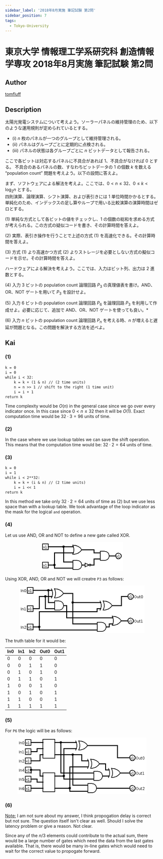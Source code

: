```yaml
---
sidebar_label: '2018年8月実施 筆記試験 第2問'
sidebar_position: 7
tags:
  - Tokyo-University
---
```

# 東京大学 情報理工学系研究科 創造情報学専攻 2018年8月実施 筆記試験 第2問

## **Author**
[tomfluff](https://github.com/tomfluff)

## **Description**
太陽光発電システムについて考えよう。ソーラーパネルの維持管理のため、以下のような運用規則が定められているとする。  

- (i) $n$ 枚のパネルが一つのグループとして維持管理される。  
- (ii) パネルはグループごとに定期的に点検される。  
- (iii) パネルの状態は各グループごとに $n$ ビットデータとして報告される。

ここで各ビットは対応するパネルに不具合があれば $1$、不具合がなければ $0$ とする。
不具合のあるパネルの数、すなわちビットデータの $1$ の個数 $k$ を数える “population count” 問題を考えよう。以下の設問に答えよ。  

まず、ソフトウェアによる解法を考えよ。ここでは、$0 < n \leq 32$、$0 \leq k < \log_2 n$ とする。  
四則演算、論理演算、シフト演算、および表引きには $1$ 単位時間かかるとする。単純化のため、インデックスの足し算やループで用いる比較演算の演算時間はゼロとする。  

(1) 単純な方式として各ビットの値をチェックし、$1$ の個数の総和を求める方式が考えられる。この方式の疑似コードを書き、その計算時間を答えよ。

(2) 実際、表引き操作を行うことで上述の方式 (1) を高速化できる。その計算時間を答えよ。 

(3) 方式 (1) より高速かつ方式 (2) よりストレージを必要としない方式の擬似コードを示せ。その計算時間を答えよ。

ハードウェアによる解決を考えよう。ここでは、入力はビット列、出力は $2$ 進数とする。  

(4) 入力 $3$ ビットの population count 論理回路 $P_3$ の真理値表を書け。AND、OR、NOT ゲートを用いて $P_3$ を設計せよ。

(5) 入力 $6$ ビットの population count 論理回路 $P_6$ を論理回路 $P_3$ を利用して作成せよ。必要に応じて、追加で AND、OR、NOT ゲートを使っても良い。* 

(6) 入力 $n$ ビットの population count 論理回路 $P_n$ を考える時、$n$ が増えると遅延が問題となる。この問題を解決する方法を述べよ。 

## **Kai**
### (1)
```
k = 0
i = 0
while i < 32:
    k = k + (1 & n) // (2 time units)
    n = n >> 1 // shift to the right (1 time unit)
    i = i + 1
return k
```

Time complexity would be $O(n)$ in the general case since we go over every indicator once. In this case since $0<n\leq 32$ then it will be $O(1)$. Exact computation time would be $32\cdot 3=96$ units of time.

### (2)
In the case where we use lookup tables we can save the shift operation. This means that the computation time would be: $32\cdot 2=64$ units of time.

### (3)

```text
k = 0
i = 1
while i < 2**32:
    k = k + (i & n) // (2 time units)
    i = i << 1
return k
```

In this method we take only $32\cdot 2=64$ units of time as (2) but we use less space than with a lookup table. We took advantage of the loop indicator as the mask for the logical `and` operation.

### (4)
Let us use AND, OR and NOT to define a new gate called XOR.

<figure style="text-align:center;">
  <img src="https://raw.githubusercontent.com/Myyura/the_kai_project_assets/main/kakomonn/tokyo_university/IST/ci_201808_2_p1.png" width="270" height="95" alt=""/>
</figure>

Using XOR, AND, OR and NOT we will creatre `P3` as follows:

<figure style="text-align:center;">
  <img src="https://raw.githubusercontent.com/Myyura/the_kai_project_assets/main/kakomonn/tokyo_university/IST/ci_201808_2_p2.png" width="413" height="155" alt=""/>
</figure>

The truth table for it would be:

|In0|In1|In2|Out0|Out1|
|-|-|-|-|-|
|0|0|0|0|0|
|0|0|1|1|0|
|0|1|0|1|0|
|0|1|1|0|1|
|1|0|0|1|0|
|1|0|1|0|1|
|1|1|0|0|1|
|1|1|1|1|1|

### (5)
For `P6` the logic will be as follows:

<figure style="text-align:center;">
  <img src="https://raw.githubusercontent.com/Myyura/the_kai_project_assets/main/kakomonn/tokyo_university/IST/ci_201808_2_p3.png" width="433" height="186" alt=""/>
</figure>

### (6)
<u>Note:</u> I am not sure about my answer, I think propogation delay is correct but not sure. The question itself isn't clear as well. Should I solve the latency problem or give a reason. Not clear.

Since any of the $n/3$ elements could contribute to the actual sum, there would be a large number of gates which need the data from the last gates available. That is, there would be many in-line gates which would need to wait for the correct value to propogate forward.